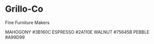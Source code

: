 # Grillo-Co

Fine Furniture Makers

MAHOGONY #3B160C
ESPRESSO #2A110E
WALNUT #75645B
PEBBLE #A99D99
